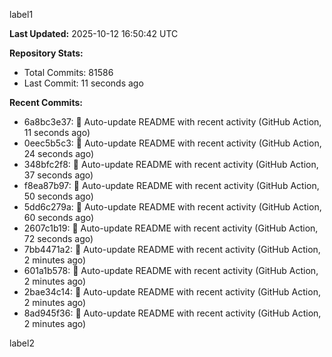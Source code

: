
label1 
<!-- ACTIVITY_START -->
**Last Updated:** 2025-10-12 16:50:42 UTC

**Repository Stats:**
- Total Commits: 81586
- Last Commit: 11 seconds ago

**Recent Commits:**
- 6a8bc3e37: 🤖 Auto-update README with recent activity (GitHub Action, 11 seconds ago)
- 0eec5b5c3: 🤖 Auto-update README with recent activity (GitHub Action, 24 seconds ago)
- 348bfc2f8: 🤖 Auto-update README with recent activity (GitHub Action, 37 seconds ago)
- f8ea87b97: 🤖 Auto-update README with recent activity (GitHub Action, 50 seconds ago)
- 5dd6c279a: 🤖 Auto-update README with recent activity (GitHub Action, 60 seconds ago)
- 2607c1b19: 🤖 Auto-update README with recent activity (GitHub Action, 72 seconds ago)
- 7bb4471a2: 🤖 Auto-update README with recent activity (GitHub Action, 2 minutes ago)
- 601a1b578: 🤖 Auto-update README with recent activity (GitHub Action, 2 minutes ago)
- 2bae34c14: 🤖 Auto-update README with recent activity (GitHub Action, 2 minutes ago)
- 8ad945f36: 🤖 Auto-update README with recent activity (GitHub Action, 2 minutes ago)
<!-- ACTIVITY_END -->

label2
